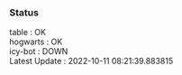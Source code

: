 ### Status


table : OK  
hogwarts : OK  
icy-bot : DOWN  
Latest Update : 2022-10-11 08:21:39.883815
